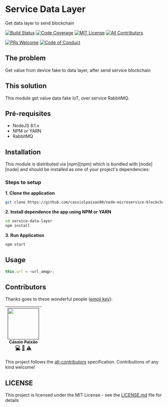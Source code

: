 # Service Data Layer

Get data layer to send blockchain

[![Build Status][build-badge]][build]
[![Code Coverage][coverage-badge]][coverage]
[![MIT License][license-badge]][license]
[![All Contributors](https://img.shields.io/badge/all_contributors-1-orange.svg?style=flat-square)](#contributors)

[![PRs Welcome][prs-badge]][prs]
[![Code of Conduct][coc-badge]][coc]

## The problem

Get value from device fake to data layer, after send service blockchain

## This solution

This module get value data fake IoT, over service RabbitMQ.

## Pré-requisites

- NodeJS 8.1.x
- NPM or YARN
- RabbitMQ

## Installation

This module is distributed via [npm][npm] which is bundled with [node][node] and should
be installed as one of your project's dependencies:

### Steps to setup

**1. Clone the application**

```bash
git clone https://github.com/cassiolpaixao90/node-microservice-blockchain-iot-knot.git
```

**2. Install dependence the app using NPM or YARN**

```bash
cd service-data-layer
npm install
```

**3. Run Application**

```bash
npm start
```

## Usage

```javascript
this.url = <url_amqp>;
```

## Contributors

Thanks goes to these wonderful people ([emoji key](https://github.com/kentcdodds/all-contributors#emoji-key)):

<!-- ALL-CONTRIBUTORS-LIST:START - Do not remove or modify this section -->

| [<img src="https://avatars3.githubusercontent.com/u/16453864?s=400&v=4" width="100px;"/><br /><sub>Cássio Paixão</sub>]()<br />[💻]() [📖]() [⚠️]() |
| :----------------------------------------------------------------------------------------------------------------------------------------------------:

<!-- ALL-CONTRIBUTORS-LIST:END -->

This project follows the [all-contributors](https://github.com/kentcdodds/all-contributors) specification. Contributions of any kind welcome!

## LICENSE

This project is licensed under the MIT License - see the [LICENSE.md](https://github.com/cassiolpaixao90/node-microservice-blockchain-iot-knot/blob/master/device-fake-service/LICENSE) file for details

[build-badge]: https://img.shields.io/buildkite/3826789cf8890b426057e6fe1c4e683bdf04fa24d498885489/master.svg
[build]: ""
[coverage-badge]: https://img.shields.io/sonar/http/sonar.petalslink.com/org.ow2.petals%3Apetals-se-ase/coverage.svg
[coverage]: ""
[downloads-badge]: ""
[npm-stat]: ""
[license-badge]: https://img.shields.io/github/license/mashape/apistatus.svg
[license]: https://github.com/cassiolpaixao90/node-microservice-blockchain-iot-knot/blob/master/device-fake-service/LICENSE
[prs-badge]: https://img.shields.io/badge/PRs-welcome-brightgreen.svg?style=flat-square
[prs]: http://makeapullrequest.com
[coc-badge]: https://img.shields.io/badge/code%20of-conduct-ff69b4.svg?style=flat-square
[coc]: https://github.com/cassiolpaixao90/node-microservice-blockchain-iot-knot/blob/master/device-fake-service/CODE_OF_CONDUCT.md
[umd]: https://github.com/umdjs/umd
[npmcdn]: https://npmcdn.com
